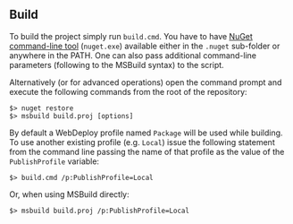 Build
-----

To build the project simply run `build.cmd`.
You have to have [NuGet command-line tool](http://www.nuget.org/downloads) (`nuget.exe`) available either in the `.nuget` sub-folder or anywhere in the PATH.
One can also pass additional command-line parameters (following to the MSBuild syntax) to the script.

Alternatively (or for advanced operations) open the command prompt and execute the following commands from the root of the repository:

    $> nuget restore
    $> msbuild build.proj [options]

By default a WebDeploy profile named `Package` will be used while building.
To use another existing profile (e.g. `Local`) issue the following statement from the command line passing the name of that profile as the value of the `PublishProfile` variable:

    $> build.cmd /p:PublishProfile=Local

Or, when using MSBuild directly:

    $> msbuild build.proj /p:PublishProfile=Local
